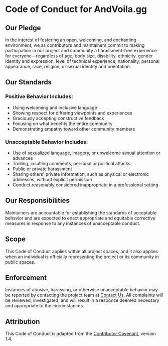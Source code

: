 # Code of Conduct for AndVoila.gg

## Our Pledge

In the interest of fostering an open, welcoming, and enchanting environment, we as contributors and maintainers commit to making participation in our project and community a harassment-free experience for everyone—regardless of age, body size, disability, ethnicity, gender identity and expression, level of technical experience, nationality, personal appearance, race, religion, or sexual identity and orientation.

## Our Standards

### Positive Behavior Includes:

- Using welcoming and inclusive language
- Showing respect for differing viewpoints and experiences
- Graciously accepting constructive feedback
- Focusing on what benefits the entire community
- Demonstrating empathy toward other community members

### Unacceptable Behavior Includes:

- Use of sexualized language, imagery, or unwelcome sexual attention or advances
- Trolling, insulting comments, personal or political attacks
- Public or private harassment
- Sharing others' private information, such as physical or electronic addresses, without explicit permission
- Conduct reasonably considered inappropriate in a professional setting

## Our Responsibilities

Maintainers are accountable for establishing the standards of acceptable behavior and are expected to enact appropriate and equitable corrective measures in response to any instances of unacceptable conduct.

## Scope

This Code of Conduct applies within all project spaces, and it also applies when an individual is officially representing the project or its community in public spaces.

## Enforcement

Instances of abusive, harassing, or otherwise unacceptable behavior may be reported by contacting the project team at [Contact Us](mailto:hi@bril.la). All complaints will be reviewed, investigated, and will result in a response deemed necessary and appropriate to the circumstances.

## Attribution

This Code of Conduct is adapted from the [Contributor Covenant](https://www.contributor-covenant.org/version/1/4/code-of-conduct.html), version 1.4.
